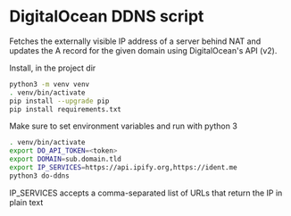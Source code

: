 # DigitalOcean DDNS script


Fetches the externally visible IP address of a server behind NAT and updates the A record for the given domain using DigitalOcean's API (v2).

Install, in the project dir
```bash
python3 -m venv venv
. venv/bin/activate
pip install --upgrade pip
pip install requirements.txt
```

Make sure to set environment variables and run with python 3

```bash
. venv/bin/activate
export DO_API_TOKEN=<token>
export DOMAIN=sub.domain.tld
export IP_SERVICES=https://api.ipify.org,https://ident.me
python3 do-ddns
```

IP_SERVICES accepts a comma-separated list of URLs that return the IP in plain text 